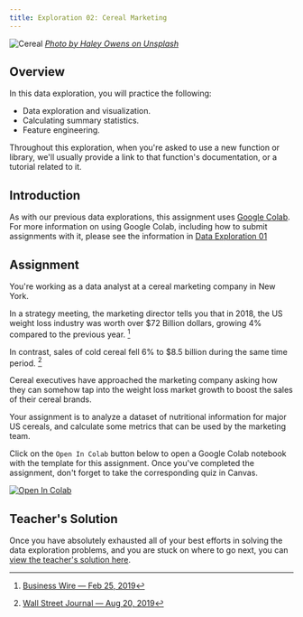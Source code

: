 ```yaml
---
title: Exploration 02: Cereal Marketing
---
```


![Cereal]({{URLROOT}}/shared/img/cereal.jpg)
*[Photo by Haley Owens on Unsplash](https://unsplash.com/photos/QdwrSyJV3_4)*

## Overview

In this data exploration, you will practice the following:

* Data exploration and visualization.
* Calculating summary statistics.
* Feature engineering.

Throughout this exploration, when you're asked to use a new function or library, we'll usually provide a link to that function's documentation, or a tutorial related to it.

## Introduction

As with our previous data explorations, this assignment uses [Google Colab](http://colab.research.google.com). For more information on using Google Colab, including how to submit assignments with it, please see the information in [Data Exploration 01](./exploration-01.html) 

## Assignment

You're working as a data analyst at a cereal marketing company in New York. 

In a strategy meeting, the marketing director tells you that in 2018, the US weight loss industry was worth over $72 Billion dollars, growing 4% compared to the previous year. [^1] 

In contrast, sales of cold cereal fell 6% to $8.5 billion during the same time period. [^2]

Cereal executives have approached the marketing company asking how they can somehow tap into the weight loss market growth to boost the sales of their cereal brands.

Your assignment is to analyze a dataset of nutritional information for major US cereals, and calculate some metrics that can be used by the marketing team.

Click on the `Open In Colab` button below to open a Google Colab notebook with the template for this assignment. Once you've completed the assignment, don't forget to take the corresponding quiz in Canvas. 

[![Open In Colab](https://colab.research.google.com/assets/colab-badge.svg)](https://colab.research.google.com/github/lfalin/cse450-course/blob/master/notebooks/Exploration_02.ipynb)

## Teacher's Solution

Once you have absolutely exhausted all of your best efforts in solving the data exploration problems, and you are stuck on where to go next, you can [view the teacher's solution here](https://colab.research.google.com/github/lfalin/cse450-course/blob/master/notebooks/Exploration_02_Solved.ipynb).


[^1]: [Business Wire — Feb 25, 2019](https://www.businesswire.com/news/home/20190225005455/en/72-Billion-Weight-Loss-Diet-Control-Market)

[^2]: [Wall Street Journal — Aug 20, 2019](https://www.wsj.com/articles/cereal-makers-try-again-to-jump-start-stale-sales-11566293404)